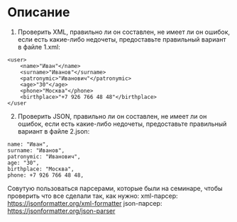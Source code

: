 ﻿# Описание
 1. Проверить XML, правильно ли он составлен, не имеет ли он ошибок, если есть какие-либо недочеты, предоставьте правильный вариант в файле 1.xml:

```
<user>
	<name>"Иван"</name>
	<surname>"Иванов"</surname>
	<patronymic>"Иванович"</patronymic>
	<age>"30"</age>
	<phone>"Москва"</phone>
	<birthplace>"+7 926 766 48 48"</birthplace>
</user
```

2. Проверить JSON, правильно ли он составлен, не имеет ли он ошибок, если есть какие-либо недочеты, предоставьте правильный вариант в файле 2.json:

```
name: "Иван",
surname: "Иванов",
patronymic: "Иванович",
age: "30",
birthplace: "Москва",
phone: +7 926 766 48 48,
```

Совутую пользоваться парсерами, которые были на семинаре, чтобы проверить что все сделали так, как нужно:
xml-парсер: https://jsonformatter.org/xml-formatter
json-парсер: https://jsonformatter.org/json-parser
